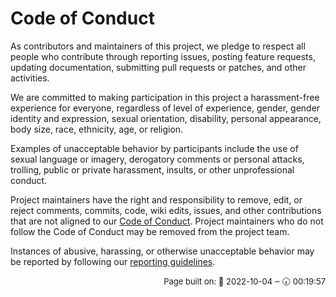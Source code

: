 # Code of Conduct

As contributors and maintainers of this project, we pledge to respect all people
who contribute through reporting issues, posting feature requests, updating
documentation, submitting pull requests or patches, and other activities.

We are committed to making participation in this project a harassment-free
experience for everyone, regardless of level of experience, gender, gender
identity and expression, sexual orientation, disability, personal appearance,
body size, race, ethnicity, age, or religion.

Examples of unacceptable behavior by participants include the use of sexual
language or imagery, derogatory comments or personal attacks, trolling, public
or private harassment, insults, or other unprofessional conduct.

Project maintainers have the right and responsibility to remove, edit, or reject
comments, commits, code, wiki edits, issues, and other contributions that are
not aligned to
our [Code of Conduct](https://software-carpentry.org/conduct/). Project
maintainers who do not follow the Code of Conduct may be removed from the
project team.

Instances of abusive, harassing, or otherwise unacceptable behavior may be
reported by following our [reporting guidelines](https://software-carpentry.org/CoC-reporting/).




<p style="text-align: right; font-size: small;">Page built on: 📆 2022-10-04 ‒ 🕢 00:19:57</p>
